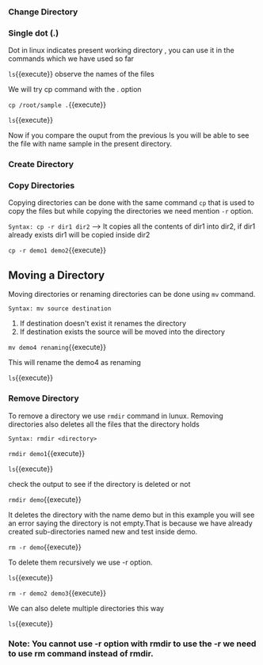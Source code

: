 ### Change Directory



### Single dot (.)

Dot in linux indicates present working directory , you can use it in the commands which we have used so far

`ls`{{execute}} observe the names of the files

We will try cp command with the . option 

`cp /root/sample .`{{execute}}

`ls`{{execute}} 

Now if you compare the ouput from the previous ls you will be able to see the file with name sample in the present directory.

### Create Directory




### Copy Directories

Copying directories can be done with the same command `cp` that is used to copy the files but while copying the directories we need mention `-r` option.

`Syntax: cp -r dir1 dir2` --> It copies all the contents of dir1 into dir2, if dir1 already exists dir1 will be copied inside dir2

`cp -r demo1 demo2`{{execute}} 

## Moving a Directory

Moving directories or renaming directories can be done using `mv` command.

`Syntax: mv source destination`

1. If destination doesn't exist it renames the directory 
2. If destination exists the source will be moved into the directory 

`mv demo4 renaming`{{execute}} 

This will rename the demo4 as renaming 

`ls`{{execute}}

### Remove Directory

To remove a directory we use `rmdir` command in lunux. Removing directories also deletes all the files that the directory holds

`Syntax: rmdir <directory>`

`rmdir demo1`{{execute}}

`ls`{{execute}} 

check the output to see if the directory is deleted or not

`rmdir demo`{{execute}} 

It deletes the directory with the name demo but in this example you will see an error saying the directory is not empty.That is because we have already created  sub-directories named new and test inside demo.

`rm -r demo`{{execute}} 

To delete them recursively we use -r option.

`ls`{{execute}}

`rm -r demo2 demo3`{{execute}} 

We can also delete multiple directories this way

`ls`{{execute}}

### Note: You cannot use -r option with rmdir to use the -r we need to use rm command instead of rmdir.